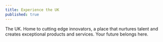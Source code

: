```yaml
---
title: Experience the UK
published: true
---
```

The UK. Home to cutting edge innovators, a place that nurtures talent and creates exceptional products and services. Your future belongs here.
